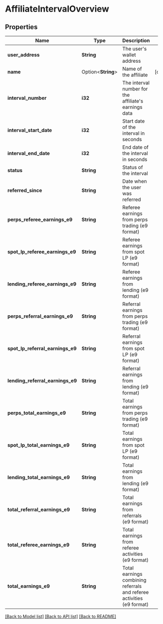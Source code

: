 # AffiliateIntervalOverview

## Properties

Name | Type | Description | Notes
------------ | ------------- | ------------- | -------------
**user_address** | **String** | The user's wallet address | 
**name** | Option<**String**> | Name of the affiliate | [optional]
**interval_number** | **i32** | The interval number for the affiliate's earnings data | 
**interval_start_date** | **i32** | Start date of the interval in seconds | 
**interval_end_date** | **i32** | End date of the interval in seconds | 
**status** | **String** | Status of the interval | 
**referred_since** | **String** | Date when the user was referred | 
**perps_referee_earnings_e9** | **String** | Referee earnings from perps trading (e9 format) | 
**spot_lp_referee_earnings_e9** | **String** | Referee earnings from spot LP (e9 format) | 
**lending_referee_earnings_e9** | **String** | Referee earnings from lending (e9 format) | 
**perps_referral_earnings_e9** | **String** | Referral earnings from perps trading (e9 format) | 
**spot_lp_referral_earnings_e9** | **String** | Referral earnings from spot LP (e9 format) | 
**lending_referral_earnings_e9** | **String** | Referral earnings from lending (e9 format) | 
**perps_total_earnings_e9** | **String** | Total earnings from perps trading (e9 format) | 
**spot_lp_total_earnings_e9** | **String** | Total earnings from spot LP (e9 format) | 
**lending_total_earnings_e9** | **String** | Total earnings from lending (e9 format) | 
**total_referral_earnings_e9** | **String** | Total earnings from referrals (e9 format) | 
**total_referee_earnings_e9** | **String** | Total earnings from referee activities (e9 format) | 
**total_earnings_e9** | **String** | Total earnings combining referrals and referee activities (e9 format) | 

[[Back to Model list]](../README.md#documentation-for-models) [[Back to API list]](../README.md#documentation-for-api-endpoints) [[Back to README]](../README.md)


